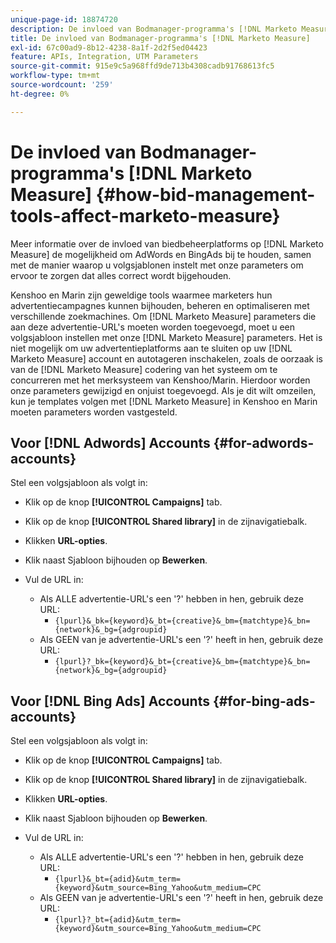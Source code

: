 ```yaml
---
unique-page-id: 18874720
description: De invloed van Bodmanager-programma's [!DNL Marketo Measure] - [!DNL Marketo Measure]
title: De invloed van Bodmanager-programma's [!DNL Marketo Measure]
exl-id: 67c00ad9-8b12-4238-8a1f-2d2f5ed04423
feature: APIs, Integration, UTM Parameters
source-git-commit: 915e9c5a968ffd9de713b4308cadb91768613fc5
workflow-type: tm+mt
source-wordcount: '259'
ht-degree: 0%

---
```


# De invloed van Bodmanager-programma&#39;s [!DNL Marketo Measure] {#how-bid-management-tools-affect-marketo-measure}

Meer informatie over de invloed van biedbeheerplatforms op [!DNL Marketo Measure] de mogelijkheid om AdWords en BingAds bij te houden, samen met de manier waarop u volgsjablonen instelt met onze parameters om ervoor te zorgen dat alles correct wordt bijgehouden.

Kenshoo en Marin zijn geweldige tools waarmee marketers hun advertentiecampagnes kunnen bijhouden, beheren en optimaliseren met verschillende zoekmachines. Om [!DNL Marketo Measure] parameters die aan deze advertentie-URL&#39;s moeten worden toegevoegd, moet u een volgsjabloon instellen met onze [!DNL Marketo Measure] parameters. Het is niet mogelijk om uw advertentieplatforms aan te sluiten op uw [!DNL Marketo Measure] account en autotageren inschakelen, zoals de oorzaak is van de [!DNL Marketo Measure] codering van het systeem om te concurreren met het merksysteem van Kenshoo/Marin. Hierdoor worden onze parameters gewijzigd en onjuist toegevoegd. Als je dit wilt omzeilen, kun je templates volgen met [!DNL Marketo Measure] in Kenshoo en Marin moeten parameters worden vastgesteld.

## Voor [!DNL Adwords] Accounts {#for-adwords-accounts}

Stel een volgsjabloon als volgt in:

* Klik op de knop **[!UICONTROL Campaigns]** tab.
* Klik op de knop **[!UICONTROL Shared library]** in de zijnavigatiebalk.
* Klikken **URL-opties**.
* Klik naast Sjabloon bijhouden op **Bewerken**.
* Vul de URL in:

   * Als ALLE advertentie-URL&#39;s een &#39;?&#39; hebben in hen, gebruik deze URL:
      * `{lpurl}&_bk={keyword}&_bt={creative}&_bm={matchtype}&_bn={network}&_bg={adgroupid}`
   * Als GEEN van je advertentie-URL&#39;s een &#39;?&#39; heeft in hen, gebruik deze URL:
      * `{lpurl}?_bk={keyword}&_bt={creative}&_bm={matchtype}&_bn={network}&_bg={adgroupid}`


## Voor [!DNL Bing Ads] Accounts {#for-bing-ads-accounts}

Stel een volgsjabloon als volgt in:

* Klik op de knop **[!UICONTROL Campaigns]** tab.
* Klik op de knop **[!UICONTROL Shared library]** in de zijnavigatiebalk.
* Klikken **URL-opties**.
* Klik naast Sjabloon bijhouden op **Bewerken**.
* Vul de URL in:

   * Als ALLE advertentie-URL&#39;s een &#39;?&#39; hebben in hen, gebruik deze URL:
      * `{lpurl}&_bt={adid}&utm_term={keyword}&utm_source=Bing_Yahoo&utm_medium=CPC`
   * Als GEEN van je advertentie-URL&#39;s een &#39;?&#39; heeft in hen, gebruik deze URL:
      * `{lpurl}?_bt={adid}&utm_term={keyword}&utm_source=Bing_Yahoo&utm_medium=CPC`
